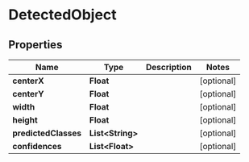 
# DetectedObject

## Properties
Name | Type | Description | Notes
------------ | ------------- | ------------- | -------------
**centerX** | **Float** |  |  [optional]
**centerY** | **Float** |  |  [optional]
**width** | **Float** |  |  [optional]
**height** | **Float** |  |  [optional]
**predictedClasses** | **List&lt;String&gt;** |  |  [optional]
**confidences** | **List&lt;Float&gt;** |  |  [optional]



